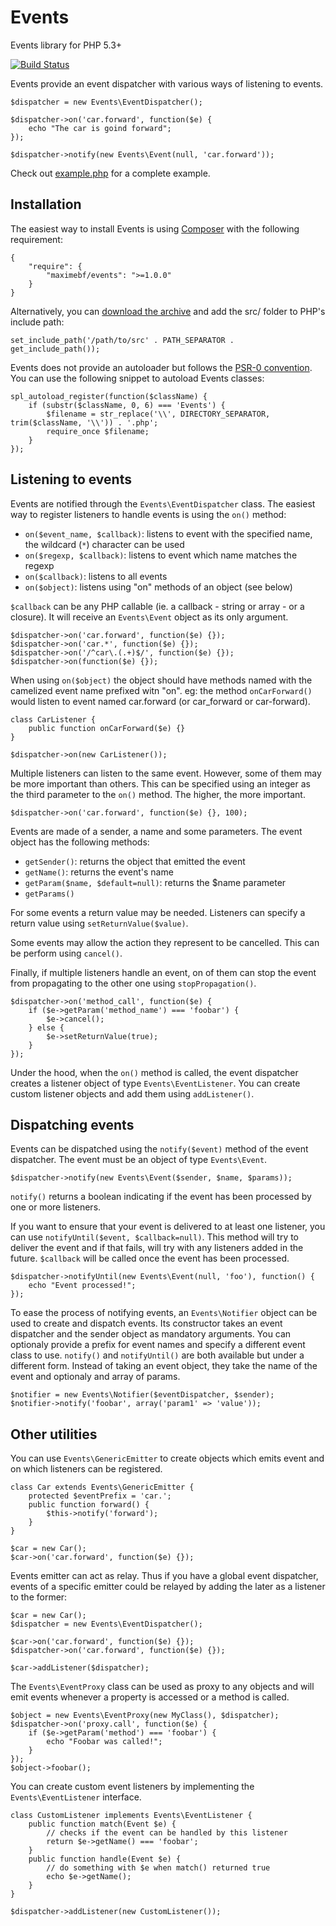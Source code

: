 # Events

Events library for PHP 5.3+

[![Build Status](https://secure.travis-ci.org/maximebf/events.png)](http://travis-ci.org/maximebf/events)

Events provide an event dispatcher with various ways of listening to events.

    $dispatcher = new Events\EventDispatcher();

    $dispatcher->on('car.forward', function($e) {
        echo "The car is goind forward";
    });

    $dispatcher->notify(new Events\Event(null, 'car.forward'));

Check out [example.php](https://github.com/maximebf/events/blob/master/example.php) for a complete example.

## Installation

The easiest way to install Events is using [Composer](https://github.com/composer/composer)
with the following requirement:

    {
        "require": {
            "maximebf/events": ">=1.0.0"
        }
    }

Alternatively, you can [download the archive](https://github.com/maximebf/events/zipball/master) 
and add the src/ folder to PHP's include path:

    set_include_path('/path/to/src' . PATH_SEPARATOR . get_include_path());

Events does not provide an autoloader but follows the [PSR-0 convention](https://github.com/php-fig/fig-standards/blob/master/accepted/PSR-0.md).  
You can use the following snippet to autoload Events classes:

    spl_autoload_register(function($className) {
        if (substr($className, 0, 6) === 'Events') {
            $filename = str_replace('\\', DIRECTORY_SEPARATOR, trim($className, '\\')) . '.php';
            require_once $filename;
        }
    });

## Listening to events

Events are notified through the `Events\EventDispatcher` class. The easiest way to register
listeners to handle events is using the `on()` method:

 - `on($event_name, $callback)`: listens to event with the specified name, the wildcard (`*`) character can be used
 - `on($regexp, $callback)`: listens to event which name matches the regexp
 - `on($callback)`: listens to all events
 - `on($object)`: listens using "on" methods of an object (see below)

`$callback` can be any PHP callable (ie. a callback - string or array - or a closure). It will
receive an `Events\Event` object as its only argument.

    $dispatcher->on('car.forward', function($e) {});
    $dispatcher->on('car.*', function($e) {});
    $dispatcher->on('/^car\.(.+)$/', function($e) {});
    $dispatcher->on(function($e) {});

When using `on($object)` the object should have methods named with the camelized event
name prefixed witn "on". eg: the method `onCarForward()` would listen to event named
car.forward (or car_forward or car-forward).

    class CarListener {
        public function onCarForward($e) {}
    }

    $dispatcher->on(new CarListener());

Multiple listeners can listen to the same event. However, some of them may be more
important than others. This can be specified using an integer as the third parameter 
to the `on()` method. The higher, the more important.

    $dispatcher->on('car.forward', function($e) {}, 100);

Events are made of a sender, a name and some parameters.
The event object has the following methods:

 - `getSender()`: returns the object that emitted the event
 - `getName()`: returns the event's name
 - `getParam($name, $default=null)`: returns the $name parameter
 - `getParams()`

For some events a return value may be needed. Listeners can specify a return value 
using `setReturnValue($value)`.

Some events may allow the action they represent to be cancelled. This can be perform
using `cancel()`.

Finally, if multiple listeners handle an event, on of them can stop the event from
propagating to the other one using `stopPropagation()`.

    $dispatcher->on('method_call', function($e) {
        if ($e->getParam('method_name') === 'foobar') {
            $e->cancel();
        } else {
            $e->setReturnValue(true);
        }
    });

Under the hood, when the `on()` method is called, the event dispatcher creates a
listener object of type `Events\EventListener`. You can create custom listener
objects and add them using `addListener()`.

## Dispatching events

Events can be dispatched using the `notify($event)` method of the event dispatcher.
The event must be an object of type `Events\Event`.

    $dispatcher->notify(new Events\Event($sender, $name, $params));

`notify()` returns a boolean indicating if the event has been processed by one or more
listeners.

If you want to ensure that your event is delivered to at least one listener, you can
use `notifyUntil($event, $callback=null)`. This method will try to deliver the event
and if that fails, will try with any listeners added in the future. `$callback` will
be called once the event has been processed.

    $dispatcher->notifyUntil(new Events\Event(null, 'foo'), function() {
        echo "Event processed!";
    });

To ease the process of notifying events, an `Events\Notifier` object can be used to
create and dispatch events. Its constructor takes an event dispatcher and the sender
object as mandatory arguments. You can optionaly provide a prefix for event names 
and specify a different event class to use. `notify()` and `notifyUntil()` are both
available but under a different form. Instead of taking an event object, they take
the name of the event and optionaly and array of params.

    $notifier = new Events\Notifier($eventDispatcher, $sender);
    $notifier->notify('foobar', array('param1' => 'value'));

## Other utilities

You can use `Events\GenericEmitter` to create objects which emits event and on which
listeners can be registered.

    class Car extends Events\GenericEmitter {
        protected $eventPrefix = 'car.';
        public function forward() {
            $this->notify('forward');
        }
    }

    $car = new Car();
    $car->on('car.forward', function($e) {});

Events emitter can act as relay. Thus if you have a global event dispatcher, events
of a specific emitter could be relayed by adding the later as a listener to the former:

    $car = new Car();
    $dispatcher = new Events\EventDispatcher();

    $car->on('car.forward', function($e) {});
    $dispatcher->on('car.forward', function($e) {});

    $car->addListener($dispatcher);

The `Events\EventProxy` class can be used as proxy to any objects and will emit events
whenever a property is accessed or a method is called.

    $object = new Events\EventProxy(new MyClass(), $dispatcher);
    $dispatcher->on('proxy.call', function($e) {
        if ($e->getParam('method') === 'foobar') {
            echo "Foobar was called!";
        }
    });
    $object->foobar();

You can create custom event listeners by implementing the `Events\EventListener` interface.

    class CustomListener implements Events\EventListener {
        public function match(Event $e) {
            // checks if the event can be handled by this listener
            return $e->getName() === 'foobar';
        }
        public function handle(Event $e) {
            // do something with $e when match() returned true
            echo $e->getName();
        }
    }

    $dispatcher->addListener(new CustomListener());
